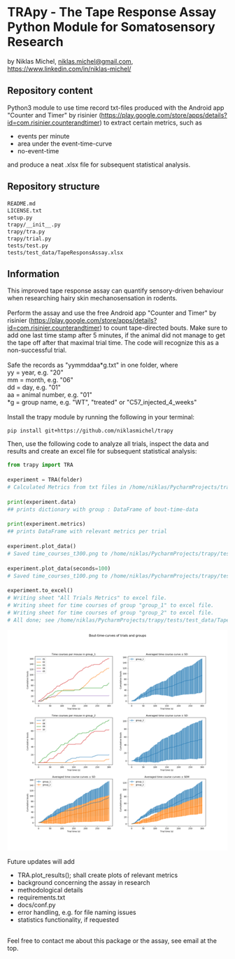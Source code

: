 # TRApy - The Tape Response Assay Python Module for Somatosensory Research
by Niklas Michel, niklas.michel@gmail.com, https://www.linkedin.com/in/niklas-michel/
## Repository content
Python3 module to use time record txt-files produced with the Android app 
"Counter and Timer" by risinier 
(https://play.google.com/store/apps/details?id=com.risinier.counterandtimer)
to extract certain metrics, such as 
 - events per minute
 - area under the event-time-curve
 - no-event-time
 
 and produce a neat .xlsx file for subsequent statistical analysis.
 ## Repository structure
 ```
README.md
LICENSE.txt
setup.py
trapy/__init__.py
trapy/tra.py
trapy/trial.py
tests/test.py
tests/test_data/TapeResponsAssay.xlsx
``` 
## Information
This improved tape response assay can quantify sensory-driven behaviour 
when researching hairy skin mechanosensation in rodents.\
\
Perform the assay and use the free Android app 
"Counter and Timer" by risinier 
(https://play.google.com/store/apps/details?id=com.risinier.counterandtimer) to
count tape-directed bouts. Make sure to add one last time stamp after 5 minutes, if the animal
did not manage to get the tape off after that maximal trial time. The code will recognize this as a non-successful
trial.\
\
Safe the records as 
"yymmddaa*g.txt" in one folder, where\
yy = year, e.g. "20"\
mm = month, e.g. "06"\
dd = day, e.g. "01"\
aa = animal number, e.g. "01"\
*g = group name, e.g. "WT", "treated" or "C57_injected_4_weeks"\
\
Install the trapy module by running the following in your terminal:
```
pip install git+https://github.com/niklasmichel/trapy
```
Then, use the following code to analyze all trials, inspect the data and results
and create an excel file for subsequent statistical analysis:
```python
from trapy import TRA

experiment = TRA(folder)
# Calculated Metrics from txt files in /home/niklas/PycharmProjects/trapy/tests/test_data

print(experiment.data)
## prints dictionary with group : DataFrame of bout-time-data

print(experiment.metrics)
## prints DataFrame with relevant metrics per trial

experiment.plot_data()
# Saved time_courses_t300.png to /home/niklas/PycharmProjects/trapy/tests/test_data

experiment.plot_data(seconds=100)
# Saved time_courses_t100.png to /home/niklas/PycharmProjects/trapy/tests/test_data

experiment.to_excel()
# Writing sheet "All Trials Metrics" to excel file.
# Writing sheet for time courses of group "group_1" to excel file.
# Writing sheet for time courses of group "group_2" to excel file.
# All done; see /home/niklas/PycharmProjects/trapy/tests/test_data/TapeResponseAssay.xlsx
```

![Bout-time plots created with trapy](https://github.com/niklasmichel/trapy/blob/master/tests/test_data/time_courses_t300.png)

Future updates will add
 - TRA.plot_results(); shall create plots of relevant metrics 
 - background concerning the assay in research
 - methodological details
 - requirements.txt
 - docs/conf.py
 - error handling, e.g. for file naming issues
 - statistics functionality, if requested

\
Feel free to contact me about this package or the assay, see email at the top.
